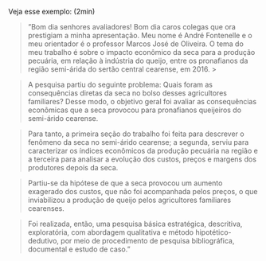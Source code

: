 Veja esse exemplo: (2min)


> ”Bom dia senhores avaliadores! Bom dia caros colegas que ora prestigiam a minha apresentação. Meu nome é André Fontenelle e o meu orientador é o professor Marcos José de Oliveira. O tema do meu trabalho é sobre o impacto econômico da seca para a produção pecuária, em relação à indústria do queijo, entre os pronafianos da região semi-árida do sertão central cearense, em 2016. >

> A pesquisa partiu do seguinte problema: Quais foram as consequências diretas da seca no bolso desses agricultores familiares? Desse modo, o objetivo geral foi avaliar as consequências econômicas que a seca provocou para pronafianos queijeiros do semi-árido cearense.

> Para tanto, a primeira seção do trabalho foi feita para descrever o fenômeno da seca no semi-árido cearense; a segunda, serviu para caracterizar os índices econômicos da produção pecuária na região e a terceira para analisar a evolução dos custos, preços e margens dos produtores depois da seca. 

> Partiu-se da hipótese de que a seca provocou um aumento exagerado dos custos, que não foi acompanhada pelos preços, o que inviabilizou a produção de queijo pelos agricultores familiares cearenses. 

> Foi realizada, então, uma pesquisa básica estratégica, descritiva, exploratória, com abordagem qualitativa e método hipotético-dedutivo, por meio de procedimento de pesquisa bibliográfica, documental e estudo de caso.”